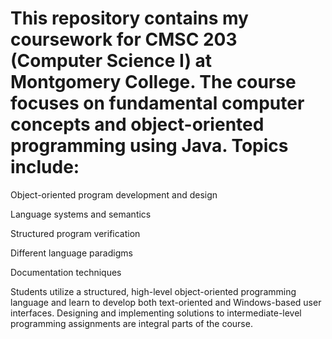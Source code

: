 # This repository contains my coursework for CMSC 203 (Computer Science I) at Montgomery College. The course focuses on fundamental computer concepts and object-oriented programming using Java. Topics include:

Object-oriented program development and design

Language systems and semantics

Structured program verification

Different language paradigms

Documentation techniques

Students utilize a structured, high-level object-oriented programming language and learn to develop both text-oriented and Windows-based user interfaces. Designing and implementing solutions to intermediate-level programming assignments are integral parts of the course.
